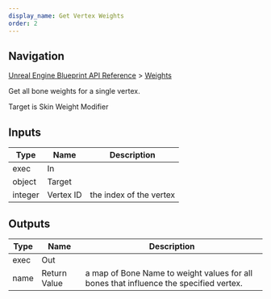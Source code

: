 ```yaml
---
display_name: Get Vertex Weights
order: 2
---
```

## Navigation

[Unreal Engine Blueprint API Reference](https://dev.epicgames.com/documentation/en-us/unreal-engine/BlueprintAPI) > [Weights](https://dev.epicgames.com/documentation/en-us/unreal-engine/BlueprintAPI/Weights)

Get all bone weights for a single vertex.

Target is Skin Weight Modifier

## Inputs

| Type | Name | Description |
| --- | --- | --- |
| exec | In |  |
| object | Target |  |
| integer | Vertex ID | the index of the vertex |

## Outputs

| Type | Name | Description |
| --- | --- | --- |
| exec | Out |  |
| name | Return Value | a map of Bone Name to weight values for all bones that influence the specified vertex. |
